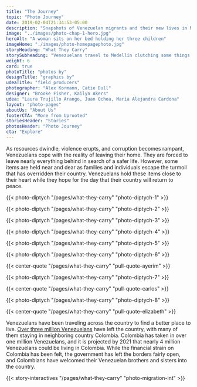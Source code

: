 ```yaml
---
title: "The Journey"
topic: "Photo Journey"
date: 2019-02-04T21:34:53-05:00
description: "Snapshots of Venezuelan migrants and their new lives in Medellín."
image: "../images/photo-chap-1-hero.jpg"
heroAlt: "A woman sits on her bed holding her three children"
imageHome: "./images/photo-homepagephoto.jpg"
storyHeading: "What They Carry"
storySubheading: "Venezuelans travel to Medellín clutching some things with a tighter grip."
weight: 6
card: true
photoTitle: "photos by"
designTitle: "graphics by"
udeaTitle: "field producers"
photographer: "Alex Kormann, Catie Dull"
designer: "Brooke Fisher, Kailyn Akers"
udea: "Laura Trujillo Arango, Juan Ochoa, Maria Alejandra Cardona"
layout: "photo-pages"
aboutUs: "About Us"
footerCTA: "More from Uprooted"
storiesHeader: "Stories"
photosHeader: "Photo Journey"
cta: "Explore"
---
```


As resources dwindle, violence erupts, and corruption becomes rampant, Venezuelans cope with the reality of leaving their home. They are forced to leave nearly everything behind in search of a safer life. However, some items are held near and dear as families and individuals escape the turmoil that has overridden their country. Venezuelans hold these items close to their heart while they hope for the day that their country will return to peace.

<!-- this one is for Kiara -->
{{< photo-diptych "/pages/what-they-carry" "photo-diptych-1" >}}

<!-- this one is for Deylena and Jonathan -->
{{< photo-diptych "/pages/what-they-carry" "photo-diptych-2" >}}

<!-- this one is for the third one -->
{{< photo-diptych "/pages/what-they-carry" "photo-diptych-3" >}}

<!-- this one is for Andrea -->
{{< photo-diptych "/pages/what-they-carry" "photo-diptych-4" >}}

<!-- this one is for Jeedri -->
{{< photo-diptych "/pages/what-they-carry" "photo-diptych-5" >}}

<!-- this one is for the dress item -->
{{< photo-diptych "/pages/what-they-carry" "photo-diptych-6" >}}

{{< center-quote "/pages/what-they-carry" "pull-quote-ayerim" >}}

<!-- this one is for Juan Carlos and Amalia the musician/chef -->
{{< photo-diptych "/pages/what-they-carry" "photo-diptych-7" >}}

{{< center-quote "/pages/what-they-carry" "pull-quote-carlos" >}}

<!-- this one is for Elizbaeth -->
{{< photo-diptych "/pages/what-they-carry" "photo-diptych-8" >}}

{{< center-quote "/pages/what-they-carry" "pull-quote-elizabeth" >}}


Venezuelans have been traveling across the country to find a better place to live. <a href="https://www.nytimes.com/2019/02/20/world/americas/venezuela-refugees-colombia.html" target="_blank">Over three million Venezuelans</a> have left the country, with many of them staying in neighboring country Colombia. Colombia has taken in over one million Venezuelans, and it is projected by 2021 that nearly 4 million Venezuelans could be living in Colombia. While the financial strain on Colombia has been felt, the government has left the borders fairly open, and Colombians have welcomed their Venezuelan brothers and sisters into the country.

{{< story-interactives "/pages/what-they-carry" "photo-migration-int" >}}
